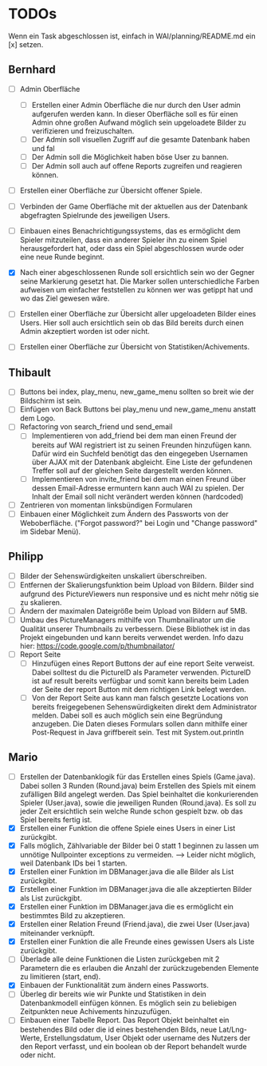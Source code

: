 # TODOs
Wenn ein Task abgeschlossen ist, einfach in WAI/planning/README.md ein [x] setzen.

## Bernhard
- [ ] Admin Oberfläche
  - [ ] Erstellen einer Admin Oberfläche die nur durch den User admin aufgerufen werden kann. In dieser Oberfläche soll es für einen Admin ohne großen Aufwand möglich sein upgeloadete Bilder zu verifizieren und freizuschalten.
  - [ ] Der Admin soll visuellen Zugriff auf die gesamte Datenbank haben und fal
  - [ ] Der Admin soll die Möglichkeit haben böse User zu bannen.
  - [ ] Der Admin soll auch auf offene Reports zugreifen und reagieren können.
- [ ] Erstellen einer Oberfläche zur Übersicht offener Spiele.
- [ ] Verbinden der Game Oberfläche mit der aktuellen aus der Datenbank abgefragten Spielrunde des jeweiligen Users.
- [ ] Einbauen eines Benachrichtigungssystems, das es ermöglicht dem Spieler mitzuteilen, dass ein anderer Spieler ihn zu einem Spiel herausgefordert hat, oder dass ein Spiel abgeschlossen wurde oder eine neue Runde beginnt.
- [x] Nach einer abgeschlossenen Runde soll ersichtlich sein wo der Gegner seine Markierung gesetzt hat. Die Marker sollen unterschiedliche Farben aufweisen um einfacher feststellen zu können wer was getippt hat und wo das Ziel gewesen wäre.
- [ ] Erstellen einer Oberfläche zur Übersicht aller upgeloadeten Bilder eines Users. Hier soll auch ersichtlich sein ob das Bild bereits durch einen Admin akzeptiert worden ist oder nicht.
- [ ] Erstellen einer Oberfläche zur Übersicht von Statistiken/Achivements.


## Thibault
- [ ] Buttons bei index, play_menu, new_game_menu sollten so breit wie der Bildschirm ist sein.
- [ ] Einfügen von Back Buttons bei play_menu und new_game_menu anstatt dem Logo.
- [ ] Refactoring von search_friend und send_email
  - [ ] Implementieren von add_friend bei dem man einen Freund der bereits auf WAI registriert ist zu seinen Freunden hinzufügen kann. Dafür wird ein Suchfeld benötigt das den eingegeben Usernamen über AJAX mit der Datenbank abgleicht. Eine Liste der gefundenen Treffer soll auf der gleichen Seite dargestellt werden können.
  - [ ] Implementieren von invite_friend bei dem man einen Freund über dessen Email-Adresse ermuntern kann auch WAI zu spielen. Der Inhalt der Email soll nicht verändert werden können (hardcoded)
- [ ] Zentrieren von momentan linksbündigen Formularen
- [ ] Einbauen einer Möglichkeit zum Ändern des Passworts von der Weboberfläche. ("Forgot password?" bei Login und "Change password" im Sidebar Menü).

## Philipp
- [ ] Bilder der Sehenswürdigkeiten unskaliert überschreiben.
- [ ] Entfernen der Skalierungsfunktion beim Upload von Bildern. Bilder sind aufgrund des PictureViewers nun responsive und es nicht mehr nötig sie zu skalieren.
- [ ] Ändern der maximalen Dateigröße beim Upload von Bildern auf 5MB.
- [ ] Umbau des PictureManagers mithilfe von Thumbnailinator um die Qualität unserer Thumbnails zu verbessern. Diese Bibliothek ist in das Projekt eingebunden und kann bereits verwendet werden. Info dazu hier: https://code.google.com/p/thumbnailator/
- [ ] Report Seite
  - [ ] Hinzufügen eines Report Buttons der auf eine report Seite verweist. Dabei solltest du die PictureID als Parameter verwenden. PictureID ist auf result bereits verfügbar und somit  kann bereits beim Laden der Seite der report Button mit dem richtigen Link belegt werden.
  - [ ] Von der Report Seite aus kann man falsch gesetzte Locations von bereits freigegebenen Sehenswürdigkeiten direkt dem Administrator melden. Dabei soll es auch möglich sein eine Begründung anzugeben. Die Daten dieses Formulars sollen dann mithilfe einer Post-Request in Java griffbereit sein. Test mit System.out.println

## Mario
- [ ] Erstellen der Datenbanklogik für das Erstellen eines Spiels (Game.java). Dabei sollen 3 Runden (Round.java) beim Erstellen des Spiels mit einem zufälligen Bild angelegt werden. Das Spiel beinhaltet die konkurierenden Spieler (User.java), sowie die jeweiligen Runden (Round.java). Es soll zu jeder Zeit ersichtlich sein welche Runde schon gespielt bzw. ob das Spiel bereits fertig ist.
- [x] Erstellen einer Funktion die offene Spiele eines Users in einer List<Game> zurückgibt.
- [x] Falls möglich, Zählvariable der Bilder bei 0 statt 1 beginnen zu lassen um unnötige Nullpointer exceptions zu vermeiden. --> Leider nicht möglich, weil Datenbank IDs bei 1 starten.
- [x] Erstellen einer Funktion im DBManager.java die alle Bilder als List<Picture> zurückgibt.
- [x] Erstellen einer Funktion im DBManager.java die alle akzeptierten Bilder als List<Picture> zurückgibt.
- [x] Erstellen einer Funktion im DBManager.java die es ermöglicht ein bestimmtes Bild zu akzeptieren.
- [x] Erstellen einer Relation Freund (Friend.java), die zwei User (User.java) miteinander verknüpft.
- [x] Erstellen einer Funktion die alle Freunde eines gewissen Users als Liste zurückgibt.
- [ ] Überlade alle deine Funktionen die Listen zurückgeben mit 2 Parametern die es erlauben die Anzahl der zurückzugebenden Elemente zu limitieren (start, end).
- [x] Einbauen der Funktionalität zum ändern eines Passworts.
- [ ] Überleg dir bereits wie wir Punkte und Statistiken in dein Datenbankmodell einfügen können. Es möglich sein zu beliebigen Zeitpunkten neue Achivements hinzuzufügen.
- [ ] Einbauen einer Tabelle Report. Das Report Objekt beinhaltet ein bestehendes Bild oder die id eines bestehenden Bilds, neue Lat/Lng-Werte, Erstellungsdatum, User Objekt oder username des Nutzers der den Report verfasst, und ein boolean ob der Report behandelt wurde oder nicht.
